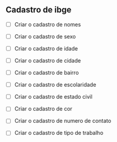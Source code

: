 ## Cadastro de ibge

- [ ] Criar o cadastro de nomes
- [ ] Criar o cadastro de sexo
- [ ] Criar o cadastro de idade
- [ ] Criar o cadastro de cidade
- [ ] Criar o cadastro de bairro
- [ ] Criar o cadastro de escolaridade
- [ ] Criar o cadastro de estado civil
- [ ] Criar o cadastro de cor
- [ ] Criar o cadastro de numero de contato
- [ ] Criar o cadastro de tipo de trabalho


